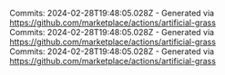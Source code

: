 Commits: 2024-02-28T19:48:05.028Z - Generated via https://github.com/marketplace/actions/artificial-grass
<br>
Commits: 2024-02-28T19:48:05.028Z - Generated via https://github.com/marketplace/actions/artificial-grass
<br>
Commits: 2024-02-28T19:48:05.028Z - Generated via https://github.com/marketplace/actions/artificial-grass
<br>
